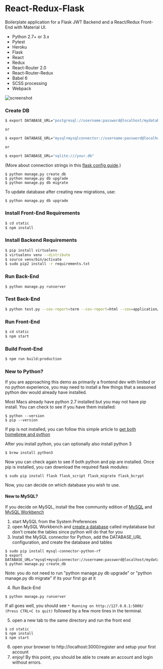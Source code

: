 # React-Redux-Flask #

Boilerplate application for a Flask JWT Backend and a React/Redux Front-End with Material UI.

* Python 2.7+ or 3.x
* Pytest
* Heroku
* Flask
* React
* Redux
* React-Router 2.0
* React-Router-Redux
* Babel 6
* SCSS processing
* Webpack

![screenshot](http://i.imgur.com/ZIS4qkw.png)

### Create DB
```sh
$ export DATABASE_URL="postgresql://username:password@localhost/mydatabase"

or

$ export DATABASE_URL="mysql+mysqlconnector://username:password@localhost/mydatabase"

or

$ export DATABASE_URL="sqlite:///your.db"
```
(More about connection strings in this [flask config guide](http://flask-sqlalchemy.pocoo.org/2.1/config/).)
```
$ python manage.py create_db
$ python manage.py db upgrade
$ python manage.py db migrate
```

To update database after creating new migrations, use:

```sh
$ python manage.py db upgrade
```

### Install Front-End Requirements
```sh
$ cd static
$ npm install
```

### Install Backend Requirements
```sh
$ pip install virtualenv
$ virtualenv venv --distribute
$ source venv/bin/activate
$ sudo pip2 install -r requirements.txt
```

### Run Back-End

```sh
$ python manage.py runserver
```

### Test Back-End

```sh
$ python test.py --cov-report=term --cov-report=html --cov=application/ tests/
```

### Run Front-End

```sh
$ cd static
$ npm start
```

### Build Front-End

```sh
$ npm run build:production
```

### New to Python?

If you are approaching this demo as primarily a frontend dev with limited or no python experience, you may need to install a few things that a seasoned python dev would already have installed.

Most Macs already have python 2.7 installed but you may not have pip install. You can check to see if you have them installed:

```
$ python --version
$ pip --version 
```

If pip is not installed, you can follow this simple article to [get both homebrew and python](https://howchoo.com/g/mze4ntbknjk/install-pip-on-mac-os-x)

After you install python, you can optionally also install python 3

```
$ brew install python3
```

Now you can check again to see if both python and pip are installed. Once pip is installed, you can download the required flask modules:

```
$ sudo pip install flask flask_script flask_migrate flask_bcrypt 
```

Now, you can decide on which database you wish to use. 

#### New to MySQL? 

If you decide on MySQL, install the free community edition of [MySQL](https://dev.mysql.com/downloads/mysql/) and [MySQL Workbench](https://www.mysql.com/products/workbench/)

1. start MySQL from the System Preferences
2. open MySQL Workbench and [create a database](http://stackoverflow.com/questions/5515745/create-a-new-database-with-mysql-workbench) called mydatabase but don't create the tables since python will do that for you
3. Install the MySQL connector for Python, add the DATABASE_URL configuration, and create the database and tables

```
$ sudo pip install mysql-connector-python-rf
$ export DATABASE_URL="mysql+mysqlconnector://username:password@localhost/mydatabase"
$ python manage.py create_db
```

Note: you do not need to run "python manage.py db upgrade" or "python manage.py db migrate" if its your first go at it

4. Run Back-End

```
$ python manage.py runserver
```

If all goes well, you should see ```* Running on http://127.0.0.1:5000/ (Press CTRL+C to quit)``` followed by a few more lines in the terminal.

5. open a new tab to the same directory and run the front end

```
$ cd static
$ npm install
$ npm start
```

6. open your browser to http://localhost:3000/register and setup your first account
7. enjoy! By this point, you should be able to create an account and login without errors. 




